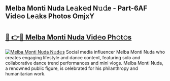 ## Melba Monti Nuda Le𝚊k𝚎d N𝚞𝚍e - Part-6AF Vid𝚎o Le𝚊ks Photos OmjxY

# <h2><a href="http://fbc2ow.evod.top/?m=Melba+Monti+Nuda">🔗 👉🔴 Melba Monti Nuda Vid𝚎o Ph𝚘t𝚘s</a></h2>

[![Melba Monti Nuda N𝚞d𝚎s](https://i.imgur.com/8V9OHl7.gif)](http://fbc2ow.evod.top/?m=Melba+Monti+Nuda)
Social media influencer Melba Monti Nuda who creates engaging lifestyle and dance content, featuring solo and collaborative dance trend performances and mini vlogs. Melba Monti Nuda, a renowned public figure, is celebrated for his philanthropy and humanitarian work. 
